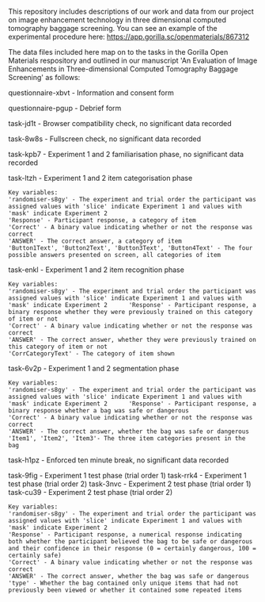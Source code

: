 This repository includes descriptions of our work and data from our project on image enhancement technology in three dimensional computed tomography baggage screening. You can see an example of the experimental procedure here: https://app.gorilla.sc/openmaterials/867312

The data files included here map on to the tasks in the Gorilla Open Materials respository and outlined in our manuscript 'An Evaluation of Image Enhancements in Three-dimensional Computed Tomography Baggage Screening' as follows: 

questionnaire-xbvt - Information and consent form

questionnaire-pgup - Debrief form

task-jd1t - Browser compatibility check, no significant data recorded

task-8w8s - Fullscreen check, no significant data recorded

task-kpb7 - Experiment 1 and 2 familiarisation phase, no significant data recorded

task-ltzh - Experiment 1 and 2 item categorisation phase

    Key variables:
    'randomiser-s8gy' - The experiment and trial order the participant was assigned values with 'slice' indicate Experiment 1 and values with 'mask' indicate Experiment 2	
    'Response' - Participant response, a category of item
    'Correct' - A binary value indicating whether or not the response was correct
    'ANSWER' - The correct answer, a category of item
    'Button1Text', 'Button2Text', 'Button3Text', 'Button4Text' - The four possible answers presented on screen, all categories of item

task-enkl - Experiment 1 and 2 item recognition phase

	Key variables:
	'randomiser-s8gy' - The experiment and trial order the participant was assigned values with 'slice' indicate Experiment 1 and values with 'mask' indicate Experiment 2		'Response' - Participant response, a binary response whether they were previously trained on this category of item or not
	'Correct' - A binary value indicating whether or not the response was correct
	'ANSWER' - The correct answer, whether they were previously trained on this category of item or not
	'CorrCategoryText' - The category of item shown

task-6v2p - Experiment 1 and 2 segmentation phase

	Key variables:
	'randomiser-s8gy' - The experiment and trial order the participant was assigned values with 'slice' indicate Experiment 1 and values with 'mask' indicate Experiment 2		'Response' - Participant response, a binary response whether a bag was safe or dangerous
	'Correct' - A binary value indicating whether or not the response was correct
	'ANSWER' - The correct answer, whether the bag was safe or dangerous
	'Item1', 'Item2', 'Item3'- The three item categories present in the bag

task-h1pz - Enforced ten minute break, no significant data recorded

task-9fig - Experiment 1 test phase (trial order 1)
task-rrk4 - Experiment 1 test phase (trial order 2)
task-3nvc - Experiment 2 test phase (trial order 1)
task-cu39 - Experiment 2 test phase (trial order 2)
 
  	Key variables:
	'randomiser-s8gy' - The experiment and trial order the participant was assigned values with 'slice' indicate Experiment 1 and values with 'mask' indicate Experiment 2		
 	'Response' - Participant response, a numerical response indicating both whether the participant believed the bag to be safe or dangerous and their confidence in their response (0 = certainly dangerous, 100 = certainly safe)
	'Correct' - A binary value indicating whether or not the response was correct
	'ANSWER' - The correct answer, whether the bag was safe or dangerous
	'type' - Whether the bag contained only unique items that had not previously been viewed or whether it contained some repeated items
